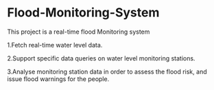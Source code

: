 # Flood-Monitoring-System
This project is a real-time flood Monitoring system

1.Fetch real-time water level data.

2.Support specific data queries on water level monitoring stations.

3.Analyse monitoring station data in order to assess the flood risk, and issue flood warnings for the people.


